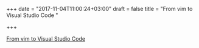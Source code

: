 +++
date = "2017-11-04T11:00:24+03:00"
draft = false
title = "From vim to Visual Studio Code  "

+++

<p><a href="https://elithrar.github.io/article/from-vim-to-vscode/">From vim to Visual Studio Code  </a></p>
